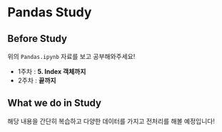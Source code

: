 # Pandas Study
## Before Study
위의 `Pandas.ipynb` 자료를 보고 공부해와주세요!
- 1주차 : **5. Index 객체까지** 
- 2주차 : **끝까지**

## What we do in Study
해당 내용을 간단히 복습하고 다양한 데이터를 가지고 전처리를 해볼 예정입니다!